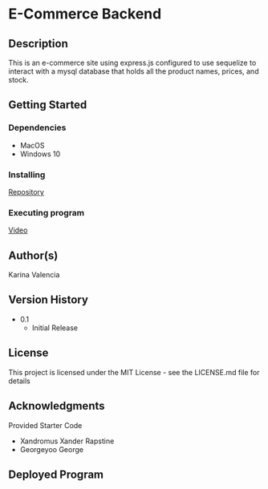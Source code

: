 # E-Commerce Backend

## Description

This is an e-commerce site using express.js configured to use sequelize to interact with a mysql database that holds all the product names, prices, and stock.

## Getting Started

### Dependencies

* MacOS
* Windows 10

### Installing

[Repository](https://github.com/Valencia01/e-commerce-backend)

### Executing program

[Video]()

## Author(s)

Karina Valencia

## Version History

* 0.1
    * Initial Release

## License

This project is licensed under the MIT License - see the LICENSE.md file for details

## Acknowledgments

Provided Starter Code

- Xandromus Xander Rapstine
- Georgeyoo George

## Deployed Program

![]()